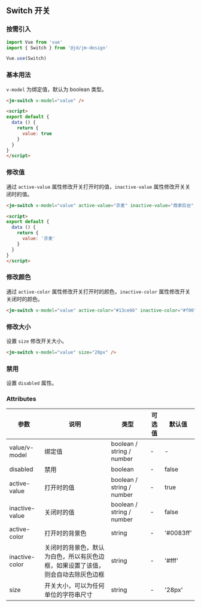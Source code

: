 ## Switch 开关

### 按需引入

```javascript
import Vue from 'vue'
import { Switch } from '@jd/jm-design'

Vue.use(Switch)
```

### 基本用法

`v-model` 为绑定值，默认为 boolean 类型。

```html
<jm-switch v-model="value" />

<script>
export default {
  data () {
    return {
      value: true
    }
  }
}
</script>
```

### 修改值

通过 `active-value` 属性修改开关打开时的值，`inactive-value` 属性修改开关关闭时的值。

```html
<jm-switch v-model="value" active-value="京麦" inactive-value="商家后台" />

<script>
export default {
  data () {
    return {
      value: '京麦'
    }
  }
}
</script>
```

### 修改颜色

通过 `active-color` 属性修改开关打开时的颜色，`inactive-color` 属性修改开关关闭时的颜色。

```html
<jm-switch v-model="value" active-color="#13ce66" inactive-color="#f00" />
```

### 修改大小

设置 `size` 修改开关大小。

```html
<jm-switch v-model="value" size="20px" />
```

### 禁用

设置 `disabled` 属性。

### Attributes

| 参数      | 说明                                 | 类型      | 可选值       | 默认值   |
|---------- |------------------------------------ |---------- |------------- |-------- |
| value/v-model   |	绑定值 |	boolean / string / number | - |	-  |
| disabled | 禁用 | boolean | - | false |
| active-value | 打开时的值 | boolean / string / number | - | true |
| inactive-value | 关闭时的值 | boolean / string / number | - | false |
| active-color | 打开时的背景色 | string | - | '#0083ff' |
| inactive-color | 关闭时的背景色，默认为白色，所以有灰色边框，如果设置了该值，则会自动去除灰色边框 | string | - | '#fff' |
| size | 开关大小，可以为任何单位的字符串尺寸 | string | - | '28px' |